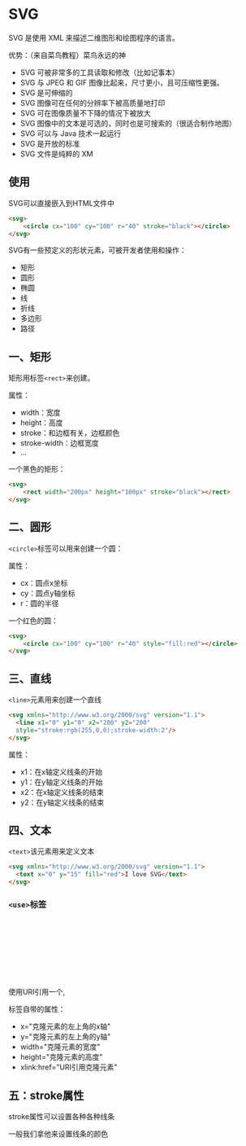 # SVG

SVG 是使用 XML 来描述二维图形和绘图程序的语言。

优势：（来自菜鸟教程）菜鸟永远的神

- SVG 可被非常多的工具读取和修改（比如记事本）
- SVG 与 JPEG 和 GIF 图像比起来，尺寸更小，且可压缩性更强。
- SVG 是可伸缩的
- SVG 图像可在任何的分辨率下被高质量地打印
- SVG 可在图像质量不下降的情况下被放大
- SVG 图像中的文本是可选的，同时也是可搜索的（很适合制作地图）
- SVG 可以与 Java 技术一起运行
- SVG 是开放的标准
- SVG 文件是纯粹的 XM



## 使用

SVG可以直接嵌入到HTML文件中

```html
<svg>
	<circle cx="100" cy="100" r="40" stroke="black"></circle>
</svg>
```



SVG有一些预定义的形状元素，可被开发者使用和操作：

- 矩形 <rect>
- 圆形 <circle>
- 椭圆 <ellipse>
- 线 <line>
- 折线 <polyline>
- 多边形 <polygon>
- 路径 <path>



## 一、矩形

矩形用标签`<rect>`来创建。

属性：

* width：宽度
* height：高度
* stroke：和边框有关，边框颜色
* stroke-width：边框宽度
* ...

一个黑色的矩形：

```html
<svg>
	<rect width="200px" height="100px" stroke="black"></rect>
</svg>
```



## 二、圆形

`<circle>`标签可以用来创建一个圆：

属性：

* cx：圆点x坐标
* cy：圆点y轴坐标
* r：圆的半径

一个红色的圆：

```html
<svg>
	<circle cx="100" cy="100" r="40" style="fill:red"></circle>
</svg>
```



## 三、直线

`<line>`元素用来创建一个直线

```html
<svg xmlns="http://www.w3.org/2000/svg" version="1.1">
  <line x1="0" y1="0" x2="200" y2="200"
  style="stroke:rgb(255,0,0);stroke-width:2"/>
</svg>
```

属性：

* x1：在x轴定义线条的开始
* y1：在y轴定义线条的开始
* x2：在x轴定义线条的结束
* y2：在y轴定义线条的结束



## 四、文本

`<text>`该元素用来定义文本

```html
<svg xmlns="http://www.w3.org/2000/svg" version="1.1">
  <text x="0" y="15" fill="red">I love SVG</text>
</svg>
```



### `<use>`标签

使用URI引用一个<G>,<svg>或其他具有一个唯一的ID属性和重复的图形元素。复制的是原始的元素，因此文件中的原始存在只是一个参考。原始影响到所有副本的任何改变。

标签自带的属性：

* x="克隆元素的左上角的x轴"
* y="克隆元素的左上角的y轴"
* width="克隆元素的宽度"
* height="克隆元素的高度"
* xlink:href="URI引用克隆元素"




## 五：stroke属性

stroke属性可以设置各种各种线条

一般我们拿他来设置线条的颜色